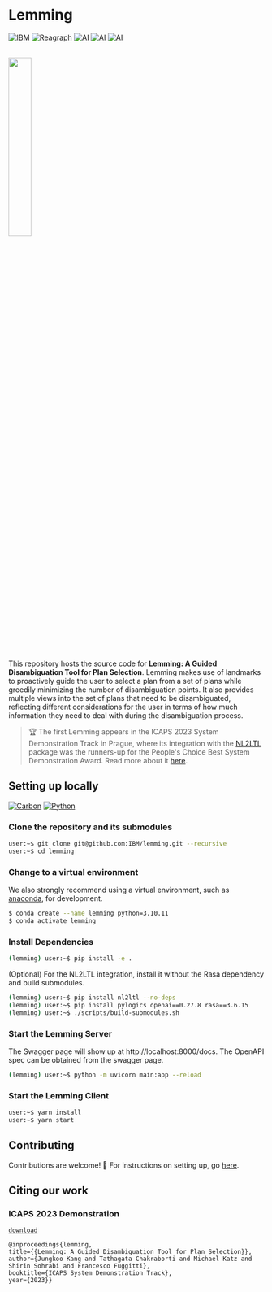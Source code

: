 # Lemming

[![IBM](https://img.shields.io/badge/IBM%20Research-AI-red)](https://research.ibm.com)
[![Reagraph](https://img.shields.io/badge/REAGRAPH-green)](https://reagraph.dev)
[![AI](https://img.shields.io/badge/AI-ForbidIterative-purple)](https://github.com/IBM/forbiditerative)
[![AI](https://img.shields.io/badge/AI-Plan4Past-blue)](https://github.com/whitemech/Plan4Past)
[![AI](https://img.shields.io/badge/AI-NL2LTL-cyan)](https://github.com/IBM/nl2ltl)

<br/>
<img src="https://user-images.githubusercontent.com/4764242/250650534-868a817a-38b2-425b-aaa4-b30721ae3698.png" width="30%" height="auto" />

This repository hosts the source code for **Lemming: A Guided Disambiguation Tool for Plan Selection**.
Lemming makes use of landmarks to proactively guide the user to select a plan from a set of plans
while greedily minimizing the number of disambiguation points. It also provides multiple views into the set of
plans that need to be disambiguated, reflecting different considerations for the user in terms of how much
information they need to deal with during the disambiguation process.

> 🏆 The first Lemming appears in the ICAPS 2023 System Demonstration Track in Prague, where its integration with
> the [NL2LTL](https://github.com/IBM/nl2ltl) package was the runners-up for the People's Choice Best System Demonstration
> Award. Read more about it [here](https://icaps23.icaps-conference.org/demos/papers/692_paper.pdf).

## Setting up locally

[![Carbon](https://img.shields.io/badge/carbon-v11-black)](https://www.carbondesignsystem.com)
[![Python](https://img.shields.io/badge/python-3.10-dark%20green)](https://www.carbondesignsystem.com)

### Clone the repository and its submodules

```bash
user:~$ git clone git@github.com:IBM/lemming.git --recursive
user:~$ cd lemming
```

### Change to a virtual environment

We also strongly recommend using a virtual environment, such
as [anaconda](https://www.anaconda.com/), for development.

```bash
$ conda create --name lemming python=3.10.11
$ conda activate lemming
```

### Install Dependencies

```bash
(lemming) user:~$ pip install -e .
```

(Optional) For the NL2LTL integration, install it without the Rasa dependency and build submodules.

```bash
(lemming) user:~$ pip install nl2ltl --no-deps
(lemming) user:~$ pip install pylogics openai==0.27.8 rasa==3.6.15
(lemming) user:~$ ./scripts/build-submodules.sh
```

### Start the Lemming Server

The Swagger page will show up at http://localhost:8000/docs. The OpenAPI spec can be obtained from the swagger page.

```bash
(lemming) user:~$ python -m uvicorn main:app --reload
```

### Start the Lemming Client

```bash
user:~$ yarn install
user:~$ yarn start
```

## Contributing

Contributions are welcome! 🤗 For instructions on setting up, go [here](docs/CONTRIBUTING.md).

## Citing our work

### ICAPS 2023 Demonstration

[`download`](https://icaps23.icaps-conference.org/demos/papers/692_paper.pdf)

```
@inproceedings{lemming,
title={{Lemming: A Guided Disambiguation Tool for Plan Selection}},
author={Jungkoo Kang and Tathagata Chakraborti and Michael Katz and Shirin Sohrabi and Francesco Fuggitti},
booktitle={ICAPS System Demonstration Track},
year={2023}}
```
